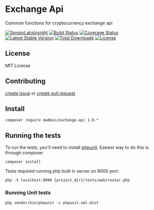 # Exchange Api

Common functions for cryptocurrency exchange api

[![SensioLabsInsight][sensiolabs-insight-image]][sensiolabs-insight-link]
[![Build Status][testing-image]][testing-link]
[![Coverage Status][coverage-image]][coverage-link]
[![Latest Stable Version][stable-image]][package-link]
[![Total Downloads][downloads-image]][package-link]
[![License][license-image]][license-link]


## License

MIT License


## Contributing
[create issue](https://github.com/madmis/exchange-api/issues/new) 
or [create pull request](https://github.com/madmis/exchange-api/compare)


## Install
    
    composer require madmis/exchange-api 1.0.*

## Running the tests
To run the tests, you'll need to install [phpunit](https://phpunit.de/). 
Easiest way to do this is through composer.

    composer install

Tests required running php built in server on 8000 port.

    php -S localhost:8000 {project_dir}/tests/web/router.php

### Running Unit tests

    php vendor/bin/phpunit -c phpunit.xml.dist


[testing-link]: https://travis-ci.org/madmis/exchange-api
[testing-image]: https://travis-ci.org/madmis/exchange-api.svg?branch=master

[sensiolabs-insight-link]: https://insight.sensiolabs.com/projects/877c7e0c-85f3-4d94-b9fb-27dab723dcba
[sensiolabs-insight-image]: https://insight.sensiolabs.com/projects/877c7e0c-85f3-4d94-b9fb-27dab723dcba/mini.png

[package-link]: https://packagist.org/packages/madmis/exchange-api
[downloads-image]: https://poser.pugx.org/madmis/exchange-api/downloads
[stable-image]: https://poser.pugx.org/madmis/exchange-api/v/stable
[license-image]: https://poser.pugx.org/madmis/exchange-api/license
[license-link]: https://packagist.org/packages/madmis/exchange-api

[coverage-link]: https://coveralls.io/github/madmis/exchange-api?branch=master
[coverage-image]: https://coveralls.io/repos/github/madmis/exchange-api/badge.svg?branch=master

